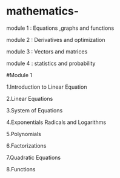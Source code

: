 # mathematics-

module 1 : Equations ,graphs and functions

module 2 : Derivatives and optimization

module 3 : Vectors and matrices

module 4 : statistics and probability 

#Module 1

1.Introduction to Linear Equation

2.Linear Equations

3.System of Equations

4.Exponentials Radicals and Logarithms

5.Polynomials

6.Factorizations

7.Quadratic Equations

8.Functions
